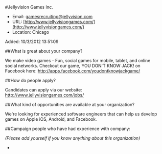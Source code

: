 
#Jellyvision Games Inc.

* Email: [gamesrecruiting@jellyvision.com](mailto:gamesrecruiting@jellyvision.com)
* URL: [http://www.jellyvisiongames.com/](http://www.jellyvisiongames.com/)
* Location: Chicago

Added: 10/3/2012 13:51:09

##What is great about your company?

We make video games - Fun, social games for mobile, tablet, and online social networks.  Checkout our game, YOU DON'T KNOW JACK! on Facebook here: http://apps.facebook.com/youdontknowjackgame/



##How do people apply?

Candidates can apply via our website: http://www.jellyvisiongames.com/jobs/



##What kind of opportunities are available at your organization?

We're looking for experienced software engineers that can help us develop games on Apple iOS, Android, and Facebook. 

##Campaign people who have had experience with company:

*(Please add yourself if you know anything about this organization)*

* 


    